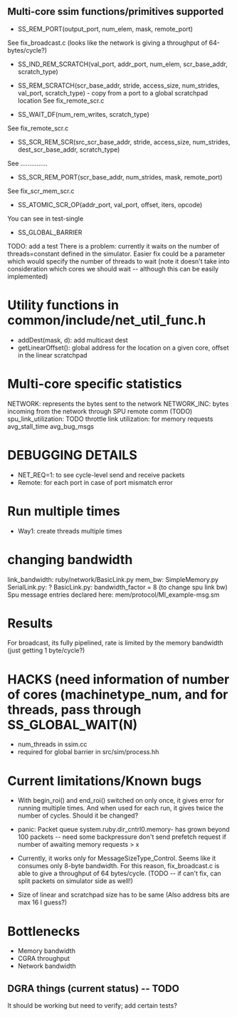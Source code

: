 ## Multi-core ssim functions/primitives supported


* SS_REM_PORT(output_port, num_elem, mask, remote_port)

See fix_broadcast.c (looks like the network is giving a throughput of 64-bytes/cycle?)

* SS_IND_REM_SCRATCH(val_port, addr_port, num_elem, scr_base_addr, scratch_type)

* SS_REM_SCRATCH(scr_base_addr, stride, access_size, num_strides, val_port,
    scratch_type) - copy from a port to a global scratchpad location
See fix_remote_scr.c

* SS_WAIT_DF(num_rem_writes, scratch_type)

See fix_remote_scr.c

* SS_SCR_REM_SCR(src_scr_base_addr, stride, access_size, num_strides, dest_scr_base_addr, scratch_type)

See ...............

* SS_SCR_REM_PORT(scr_base_addr, num_strides, mask, remote_port)

See fix_scr_mem_scr.c

* SS_ATOMIC_SCR_OP(addr_port, val_port, offset, iters, opcode)

You can see in test-single

* SS_GLOBAL_BARRIER

TODO: add a test
There is a problem: currently it waits on the number of threads=constant
defined in the simulator.
Easier fix could be a parameter which would specify the number of threads to
wait (note it doesn't take into consideration which cores we should wait --
although this can be easily implemented)

# Utility functions in common/include/net_util_func.h

* addDest(mask, d): add multicast dest
* getLinearOffset(): global address for the location on a given core, offset in
                     the linear scratchpad

# Multi-core specific statistics

NETWORK: represents the bytes sent to the network
NETWORK_INC: bytes incoming from the network through SPU remote comm (TODO)
spu_link_utilization: TODO
throttle link utilization: for memory requests
avg_stall_time
avg_bug_msgs

# DEBUGGING DETAILS

* NET_REQ=1: to see cycle-level send and receive packets
* Remote: for each port in case of port mismatch error

# Run multiple times

* Way1: create threads multiple times

# changing bandwidth

link_bandwidth: ruby/network/BasicLink.py
mem_bw: SimpleMemory.py
SerialLink.py: ?
BasicLink.py: bandwidth_factor = 8 (to change spu link bw)
Spu message entries declared here: mem/protocol/MI_example-msg.sm 

# Results

For broadcast, its fully pipelined, rate is limited by the memory bandwidth
(just getting 1 byte/cycle?)

# HACKS (need information of number of cores (machinetype_num, and for threads, pass through SS_GLOBAL_WAIT(N)

* num_threads in ssim.cc
* required for global barrier in src/sim/process.hh

# Current limitations/Known bugs

* With begin_roi() and end_roi() switched on only once, it gives error for
running multiple times. And when used for each run, it gives twice the number of
cycles. Should it be changed?

* panic: Packet queue system.ruby.dir_cntrl0.memory- has grown beyond 100 packets -- need some backpressure
don't send prefetch request if number of awaiting memory requests > x

* Currently, it works only for MessageSizeType_Control. Seems like it consumes
  only 8-byte bandwidth. For this reason, fix_broadcast.c is able to give
  a throughput of 64 bytes/cycle. (TODO -- if can't fix, can split packets on
  simulator side as well!) 

* Size of linear and scratchpad size has to be same (Also address bits are max
    16 I guess?)


# Bottlenecks

* Memory bandwidth
* CGRA throughput
* Network bandwidth

## DGRA things (current status) -- TODO

It should be working but need to verify; add certain tests?
